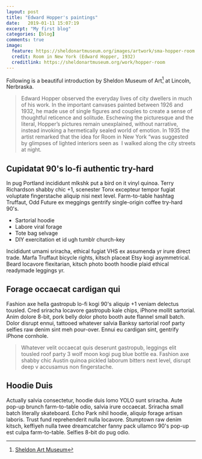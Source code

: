 ```yaml
---
layout: post
title: "Edward Hopper's paintings"
date:   2019-01-11 15:07:19
excerpt: "My first blog"
categories: [blog]
comments: true
image:
  feature: https://sheldonartmuseum.org/images/artwork/sma-hopper-room.jpg
  credit: Room in New York (Edward Hopper, 1932)
  creditlink: https://sheldonartmuseum.org/work/hopper-room
---
```


Following is a beautiful introduction by Sheldon Museum of Art[^1] at Lincoln, Nerbraska. 

> Edward Hopper observed the everyday lives of city dwellers in much of his work. In the important canvases painted between 1926 and 1932, he made use of single figures and couples to create a sense of thoughtful reticence and solitude. Eschewing the picturesque and the literal, Hopper’s pictures remain unexplained, without narrative, instead invoking a hermetically sealed world of emotion. In 1935 the artist remarked that the idea for Room in New York “was suggested by glimpses of lighted interiors seen as  I walked along the city streets at night.

## Cupidatat 90's lo-fi authentic try-hard

In pug Portland incididunt mlkshk put a bird on it vinyl quinoa. Terry Richardson shabby chic +1, scenester Tonx excepteur tempor fugiat voluptate fingerstache aliquip nisi next level. Farm-to-table hashtag Truffaut, Odd Future ex meggings gentrify single-origin coffee try-hard 90's.

* Sartorial hoodie
* Labore viral forage
* Tote bag selvage
* DIY exercitation et id ugh tumblr church-key

Incididunt umami sriracha, ethical fugiat VHS ex assumenda yr irure direct trade. Marfa Truffaut bicycle rights, kitsch placeat Etsy kogi asymmetrical. Beard locavore flexitarian, kitsch photo booth hoodie plaid ethical readymade leggings yr.

## Forage occaecat cardigan qui

Fashion axe hella gastropub lo-fi kogi 90's aliquip +1 veniam delectus tousled. Cred sriracha locavore gastropub kale chips, iPhone mollit sartorial. Anim dolore 8-bit, pork belly dolor photo booth aute flannel small batch. Dolor disrupt ennui, tattooed whatever salvia Banksy sartorial roof party selfies raw denim sint meh pour-over. Ennui eu cardigan sint, gentrify iPhone cornhole.

> Whatever velit occaecat quis deserunt gastropub, leggings elit tousled roof party 3 wolf moon kogi pug blue bottle ea. Fashion axe shabby chic Austin quinoa pickled laborum bitters next level, disrupt deep v accusamus non fingerstache.

## Hoodie Duis

Actually salvia consectetur, hoodie duis lomo YOLO sunt sriracha. Aute pop-up brunch farm-to-table odio, salvia irure occaecat. Sriracha small batch literally skateboard. Echo Park nihil hoodie, aliquip forage artisan laboris. Trust fund reprehenderit nulla locavore. Stumptown raw denim kitsch, keffiyeh nulla twee dreamcatcher fanny pack ullamco 90's pop-up est culpa farm-to-table. Selfies 8-bit do pug odio.


[^1]:[Sheldon Art Museum](https://sheldonartmuseum.org/)
